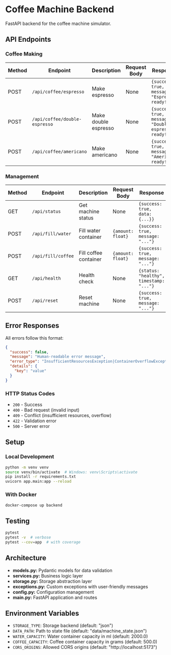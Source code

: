 # Coffee Machine Backend

FastAPI backend for the coffee machine simulator.

## API Endpoints

### Coffee Making

| Method | Endpoint | Description | Request Body | Response |
|--------|----------|-------------|--------------|----------|
| POST | `/api/coffee/espresso` | Make espresso | None | `{success: true, message: "Espresso ready!"}` |
| POST | `/api/coffee/double-espresso` | Make double espresso | None | `{success: true, message: "Double espresso ready!"}` |
| POST | `/api/coffee/americano` | Make americano | None | `{success: true, message: "Americano ready!"}` |

### Management

| Method | Endpoint | Description | Request Body | Response |
|--------|----------|-------------|--------------|----------|
| GET | `/api/status` | Get machine status | None | `{success: true, data: {...}}` |
| POST | `/api/fill/water` | Fill water container | `{amount: float}` | `{success: true, message: "..."}` |
| POST | `/api/fill/coffee` | Fill coffee container | `{amount: float}` | `{success: true, message: "..."}` |
| GET | `/api/health` | Health check | None | `{status: "healthy", timestamp: "..."}` |
| POST | `/api/reset` | Reset machine | None | `{success: true, message: "..."}` |

## Error Responses

All errors follow this format:

```json
{
  "success": false,
  "message": "Human-readable error message",
  "error_type": "InsufficientResourcesException|ContainerOverflowException|InvalidAmountException",
  "details": {
    "key": "value"
  }
}
```

### HTTP Status Codes

- `200` - Success
- `400` - Bad request (invalid input)
- `409` - Conflict (insufficient resources, overflow)
- `422` - Validation error
- `500` - Server error

## Setup

### Local Development

```bash
python -m venv venv
source venv/bin/activate  # Windows: venv\Scripts\activate
pip install -r requirements.txt
uvicorn app.main:app --reload
```

### With Docker

```bash
docker-compose up backend
```

## Testing

```bash
pytest
pytest -v  # verbose
pytest --cov=app  # with coverage
```

## Architecture

- **models.py:** Pydantic models for data validation
- **services.py:** Business logic layer
- **storage.py:** Storage abstraction layer
- **exceptions.py:** Custom exceptions with user-friendly messages
- **config.py:** Configuration management
- **main.py:** FastAPI application and routes

## Environment Variables

- `STORAGE_TYPE`: Storage backend (default: "json")
- `DATA_PATH`: Path to state file (default: "data/machine_state.json")
- `WATER_CAPACITY`: Water container capacity in ml (default: 2000.0)
- `COFFEE_CAPACITY`: Coffee container capacity in grams (default: 500.0)
- `CORS_ORIGINS`: Allowed CORS origins (default: "http://localhost:5173")

